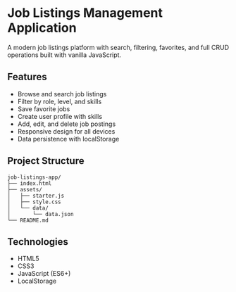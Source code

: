 # Job Listings Management Application

A modern job listings platform with search, filtering, favorites, and full CRUD operations built with vanilla JavaScript.

## Features

- Browse and search job listings
- Filter by role, level, and skills
- Save favorite jobs
- Create user profile with skills
- Add, edit, and delete job postings
- Responsive design for all devices
- Data persistence with localStorage

## Project Structure

```
job-listings-app/
├── index.html
├── assets/
│   ├── starter.js
│   ├── style.css
│   └── data/
│       └── data.json
└── README.md
```

## Technologies

- HTML5
- CSS3
- JavaScript (ES6+)
- LocalStorage 

